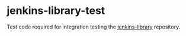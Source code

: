 # jenkins-library-test
Test code required for integration testing the [jenkins-library](https://github.com/SAP/jenkins-library) repository.
